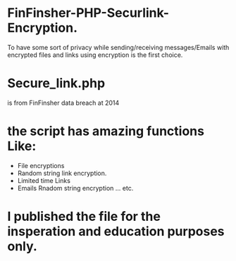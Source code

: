 # FinFinsher-PHP-Securlink-Encryption.

To have some sort of privacy while sending/receiving messages/Emails with encrypted files and links  using encryption is the first choice.

# Secure_link.php
is from FinFinsher data breach at 2014

# the script has amazing functions Like:
 - File encryptions
 - Random string link encryption.
 - Limited time Links 
 - Emails Rnadom string encryption ... etc.
 
 # I published the file for the insperation and education purposes only.
